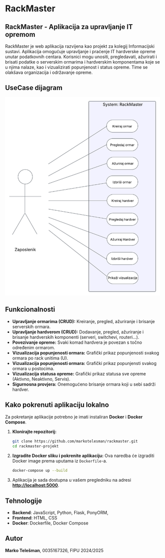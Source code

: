 # RackMaster

## RackMaster - Aplikacija za upravljanje IT opremom

RackMaster je web aplikacija razvijena kao projekt za kolegij Informacijski sustavi. Aplikacija omogućuje upravljanje i praćenje IT hardverske opreme unutar podatkovnih centara. Korisnici mogu unositi, pregledavati, ažurirati i brisati podatke o serverskim ormarima i hardverskim komponentama koje se u njima nalaze, kao i vizualizirati popunjenost i status opreme. Time se olakšava organizacija i održavanje opreme.

## UseCase dijagram

![UseCase dijagram](UseCase_RackMaster.png)

## Funkcionalnosti

* **Upravljanje ormarima (CRUD):** Kreiranje, pregled, ažuriranje i brisanje serverskih ormara.
* **Upravljanje hardverom (CRUD):** Dodavanje, pregled, ažuriranje i brisanje hardverskih komponenti (serveri, switchevi, routeri...).
* **Povezivanje opreme:** Svaki komad hardvera je povezan s točno određenim ormarom.
* **Vizualizacija popunjenosti ormara:** Grafički prikaz popunjenosti svakog ormara po rack unitima (U).
* **Vizualizacija popunjenosti ormara:** Grafički prikaz popunjensti svakog ormara u postocima.
* **Vizualizacija statusa opreme:** Grafički prikaz statusa sve opreme (Aktivno, Neaktivno, Servis).
* **Sigurnosna provjera:** Onemogućeno brisanje ormara koji u sebi sadrži hardver.

## Kako pokrenuti aplikaciju lokalno

Za pokretanje aplikacije potrebno je imati instaliran **Docker** i **Docker Compose**.

1.  **Klonirajte repozitorij:**
    ```bash
    git clone https://github.com/markotelesman/rackmaster.git
    cd rackmaster-projekt
    ```

2.  **Izgradite Docker sliku i pokrenite aplikaciju:**
    Ova naredba će izgraditi Docker image prema uputama iz `Dockerfile`-a.
    ```bash
    docker-compose up --build
    ```

3.  Aplikacija je sada dostupna u vašem pregledniku na adresi **[http://localhost:5000](http://localhost:5000)**.

## Tehnologije

- **Backend**: JavaScript, Python, Flask, PonyORM, 
- **Frontend**: HTML, CSS
- **Docker**: Dockerfile, Docker Compose

## Autor

**Marko Telešman**, 0035167326, FIPU 2024/2025